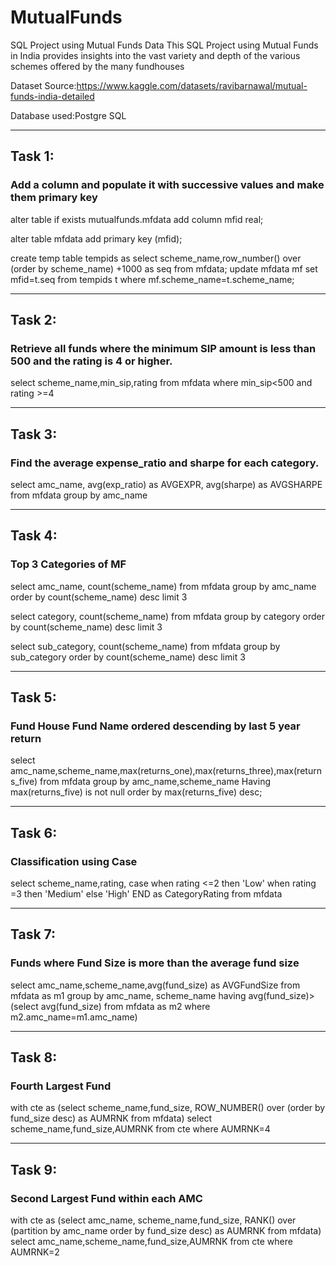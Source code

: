 # MutualFunds
SQL Project using Mutual Funds Data
This SQL Project using Mutual Funds in India provides insights into the vast variety and depth of the various schemes offered by the many fundhouses

Dataset Source:https://www.kaggle.com/datasets/ravibarnawal/mutual-funds-india-detailed

Database used:Postgre SQL

------------------------------------------------------------------------------------------------

## Task 1:
### Add a column and populate it with successive values and make them primary key

alter table if exists mutualfunds.mfdata
    add column mfid real;
	
alter table mfdata
	add primary key (mfid);

create temp table tempids as
select scheme_name,row_number() over (order by scheme_name) +1000 as seq
from mfdata;
update mfdata mf
set mfid=t.seq
from tempids t
where mf.scheme_name=t.scheme_name;

------------------------------------------------------------------------------------------------

## Task 2:
### Retrieve all funds where the minimum SIP amount is less than 500 and the rating is 4 or higher.

select scheme_name,min_sip,rating from mfdata where min_sip<500 and rating >=4

------------------------------------------------------------------------------------------------

## Task 3:
### Find the average expense_ratio and sharpe for each category.

select amc_name, avg(exp_ratio) as AVGEXPR, avg(sharpe) as AVGSHARPE from mfdata
group by amc_name

------------------------------------------------------------------------------------------------

## Task 4:
### Top 3 Categories of MF

select amc_name, count(scheme_name) from mfdata  group by amc_name order by count(scheme_name) desc limit 3

select category, count(scheme_name) from mfdata group by category order by count(scheme_name) desc limit 3

select sub_category, count(scheme_name) from mfdata group by sub_category order by count(scheme_name) desc limit 3

------------------------------------------------------------------------------------------------

## Task 5:
### Fund House Fund Name ordered descending by last 5 year return

select amc_name,scheme_name,max(returns_one),max(returns_three),max(returns_five)
from mfdata group by amc_name,scheme_name 
Having max(returns_five) is not null
order by max(returns_five) desc;

------------------------------------------------------------------------------------------------

## Task 6:
### Classification using Case

select scheme_name,rating,
case
when rating <=2 then 'Low'
when rating =3 then 'Medium'
else 'High' END
as CategoryRating
from mfdata

------------------------------------------------------------------------------------------------

## Task 7:
### Funds where Fund Size is more than the average fund size

select amc_name,scheme_name,avg(fund_size) as AVGFundSize from mfdata as m1
group by amc_name, scheme_name
having avg(fund_size)>
(select avg(fund_size) from mfdata as m2
where m2.amc_name=m1.amc_name)

------------------------------------------------------------------------------------------------

## Task 8:
### Fourth Largest Fund

with cte as
(select scheme_name,fund_size,
ROW_NUMBER() over (order by fund_size desc) as AUMRNK
from mfdata)
select scheme_name,fund_size,AUMRNK from cte where AUMRNK=4

------------------------------------------------------------------------------------------------

## Task 9:
### Second Largest Fund within each AMC

with cte as
(select amc_name, scheme_name,fund_size,
RANK() over (partition by amc_name order by fund_size desc) as AUMRNK
from mfdata)
select amc_name,scheme_name,fund_size,AUMRNK from cte where AUMRNK=2
